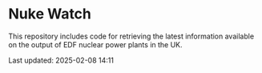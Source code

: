 # Nuke Watch

This repository includes code for retrieving the latest information available on the output of EDF nuclear power plants in the UK.

Last updated: 2025-02-08 14:11